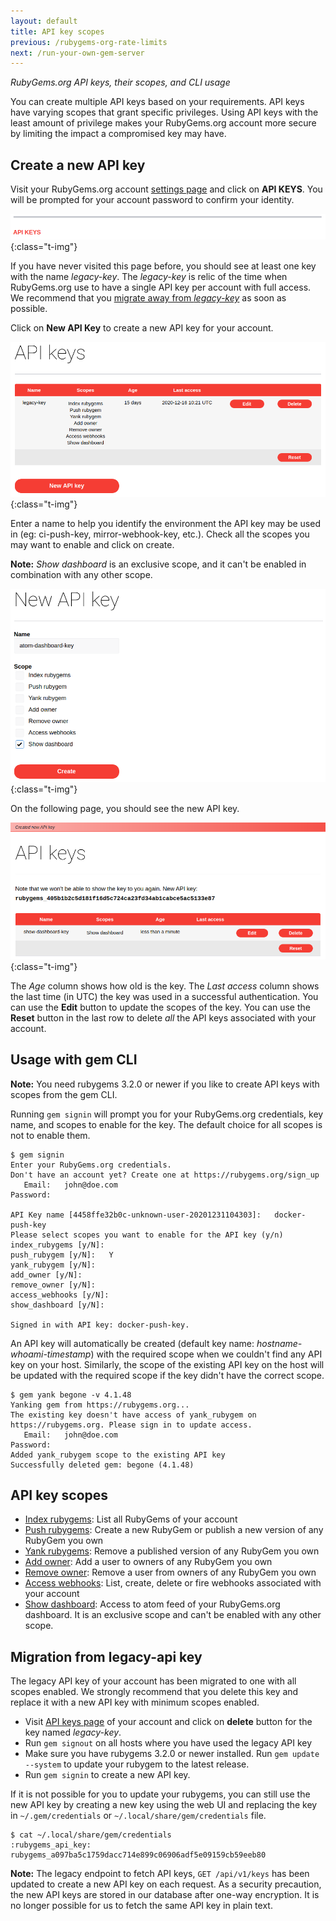 ```yaml
---
layout: default
title: API key scopes
previous: /rubygems-org-rate-limits
next: /run-your-own-gem-server
---
```


<em class="t-gray">RubyGems.org API keys, their scopes, and CLI usage</em>

You can create multiple API keys based on your requirements. API keys have varying scopes that grant specific privileges. Using API keys with the least amount of privilege makes your RubyGems.org account more secure by limiting the impact a compromised key may have.

Create a new API key
-----------------------

Visit your RubyGems.org account [settings page](https://rubygems.org/settings/edit) and click on **API KEYS**. You will be prompted for your account password to confirm your identity.

![Settings API key](/images/settings-api-key.png){:class="t-img"}

If you have never visited this page before, you should see at least one key with the name *legacy-key*. The *legacy-key* is relic of the time when RubyGems.org use to have a single API key per account with full access. We recommend that you [migrate away from *legacy-key*](#migration-from-legacy-api-key) as soon as possible.

Click on **New API Key** to create a new API key for your account.

![Settings API key](/images/api-keys-index.png){:class="t-img"}

Enter a name to help you identify the environment the API key may be used in (eg: ci-push-key, mirror-webhook-key, etc.). Check all the scopes you may want to enable and click on create.

**Note:** *Show dashboard* is an exclusive scope, and it can't be enabled in combination with any other scope.

![New API key](/images/new-api-key.png){:class="t-img"}

On the following page, you should see the new API key.

![API key created](/images/api-key-created.png){:class="t-img"}

The *Age* column shows how old is the key. The *Last access* column shows the last time (in UTC) the key was used in a successful authentication. You can use the **Edit** button to update the scopes of the key. You can use the **Reset** button in the last row to delete *all* the API keys associated with your account.

Usage with gem CLI
------------------

**Note:** You need rubygems 3.2.0 or newer if you like to create API keys with scopes from the gem CLI.

Running `gem signin` will prompt you for your RubyGems.org credentials, key name, and scopes to enable for the key. The default choice for all scopes is not to enable them.

    $ gem signin
    Enter your RubyGems.org credentials.
    Don't have an account yet? Create one at https://rubygems.org/sign_up
       Email:   john@doe.com
    Password:

    API Key name [4458ffe32b0c-unknown-user-20201231104303]:   docker-push-key
    Please select scopes you want to enable for the API key (y/n)
    index_rubygems [y/N]:
    push_rubygem [y/N]:   Y
    yank_rubygem [y/N]:
    add_owner [y/N]:
    remove_owner [y/N]:
    access_webhooks [y/N]:
    show_dashboard [y/N]:

    Signed in with API key: docker-push-key.

An API key will automatically be created (default key name: *hostname-whoami-timestamp*) with the required scope when we couldn't find any API key on your host. Similarly, the scope of the existing API key on the host will be updated with the required scope if the key didn't have the correct scope.

    $ gem yank begone -v 4.1.48
    Yanking gem from https://rubygems.org...
    The existing key doesn't have access of yank_rubygem on https://rubygems.org. Please sign in to update access.
       Email:   john@doe.com
    Password:
    Added yank_rubygem scope to the existing API key
    Successfully deleted gem: begone (4.1.48)

API key scopes
--------------

* [Index rubygems](https://guides.rubygems.org/rubygems-org-api/#get---apiv1gemsjsonyaml): List all RubyGems of your account
* [Push rubygems](https://guides.rubygems.org/rubygems-org-api/#post---apiv1gems): Create a new RubyGem or publish a new version of any RubyGem you own
* [Yank rubygems](https://guides.rubygems.org/rubygems-org-api/#delete---apiv1gemsyank): Remove a published version of any RubyGem you own
* [Add owner](https://guides.rubygems.org/rubygems-org-api/#post---apiv1gemsgem-nameowners): Add a user to owners of any RubyGem you own
* [Remove owner](https://guides.rubygems.org/rubygems-org-api/#delete---apiv1gemsgem-nameowners): Remove a user from owners of any RubyGem you own
* [Access webhooks](https://guides.rubygems.org/rubygems-org-api/#webhook-methods): List, create, delete or fire webhooks associated with your account
* [Show dashboard](https://rubygems.org/dashboard): Access to atom feed of your RubyGems.org dashboard. It is an exclusive scope and can't be enabled with any other scope.

Migration from legacy-api key
-----------------------------

The legacy API key of your account has been migrated to one with all scopes enabled. We strongly recommend that you delete this key and replace it with a new API key with minimum scopes enabled.

* Visit [API keys page](https://rubygems.org/profile/api_keys) of your account and click on **delete** button for the key named *legacy-key*.
* Run `gem signout` on all hosts where you have used the legacy API key
* Make sure you have rubygems 3.2.0 or newer installed. Run `gem update --system` to update your rubygem to the latest release.
* Run `gem signin` to create a new API key.

If it is not possible for you to update your rubygems, you can still use the new API key by creating a new key using the web UI and replacing the key in `~/.gem/credentials` or `~/.local/share/gem/credentials` file.

    $ cat ~/.local/share/gem/credentials
    :rubygems_api_key: rubygems_a097ba5c1759dacc714e899c06906adf5e09159cb59eeb80

**Note:** The legacy endpoint to fetch API keys, `GET /api/v1/keys` has been updated to create a new API key on each request. As a security precaution, the new API keys are stored in our database after one-way encryption. It is no longer possible for us to fetch the same API key in plain text.
